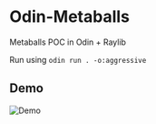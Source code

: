 # Odin-Metaballs
Metaballs POC in Odin + Raylib

Run using `odin run . -o:aggressive`

## Demo

![Demo](https://github.com/user-attachments/assets/331a587e-dd66-42f6-99a1-ecc5497794c7)
